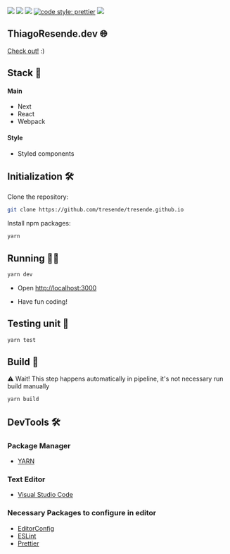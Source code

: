 ![](https://badges.aleen42.com/src/react.svg)
![](https://coveralls.io/repos/github/tresende/tresende.github.io/badge.svg)
![](https://img.shields.io/badge/unit--test-jest-brightgreen)
[![code style: prettier](https://img.shields.io/badge/code_style-prettier-ff69b4.svg?style=flat-square)](https://github.com/prettier/prettier)
![](https://badges.aleen42.com/src/eslint.svg)

## ThiagoResende.dev 🌐

[Check out!](https://thiagoresende.com) :)

## Stack 🥞

#### Main

- Next
- React
- Webpack

#### Style

- Styled components

## Initialization 🛠

Clone the repository:

```sh
git clone https://github.com/tresende/tresende.github.io
```

Install npm packages:

```sh
yarn
```

## Running 👨‍💻

```sh
yarn dev
```

- Open [http://localhost:3000](http://localhost:3000)

- Have fun coding!

## Testing unit 🧪

```sh
yarn test
```

## Build 🚀

⚠️ Wait! This step happens automatically in pipeline, it's not necessary run build manually

```sh
yarn build
```

## DevTools 🛠

### Package Manager

- [YARN](https://yarnpkg.com/)

### Text Editor

- [Visual Studio Code](http://code.visualstudio.com)

### Necessary Packages to configure in editor

- [EditorConfig](http://editorconfig.org)
- [ESLint](https://eslint.org/)
- [Prettier](https://prettier.io/)
